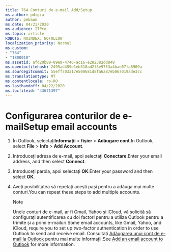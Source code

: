 ```yaml
---
title: 764 Conturi de e-mail Add/Setup
ms.author: pdigia
author: pebaum
ms.date: 04/21/2020
ms.audience: ITPro
ms.topic: article
ROBOTS: NOINDEX, NOFOLLOW
localization_priority: Normal
ms.custom:
- "764"
- "1800018"
ms.assetid: afd20b89-09e9-4746-ac16-e282382dd948
ms.openlocfilehash: 2495ad459e1eb318ad2f3e9753a4bae07fa8909a
ms.sourcegitcommit: 55eff703a17e500681d8fa6a87eb067019ade3cc
ms.translationtype: MT
ms.contentlocale: ro-RO
ms.lasthandoff: 04/22/2020
ms.locfileid: "43671397"
---
```

# <a name="setup-email-accounts"></a><span data-ttu-id="f8ed5-102">Configurarea conturilor de e-mail</span><span class="sxs-lookup"><span data-stu-id="f8ed5-102">Setup email accounts</span></span>

1. <span data-ttu-id="f8ed5-103">În Outlook, selectați**Informații** >  **fișier** > **Adăugare cont**.</span><span class="sxs-lookup"><span data-stu-id="f8ed5-103">In Outlook, select **File** > **Info** > **Add Account**.</span></span>

2. <span data-ttu-id="f8ed5-104">Introduceți adresa de e-mail, apoi selectați **Conectare**.</span><span class="sxs-lookup"><span data-stu-id="f8ed5-104">Enter your email address, and then select **Connect**.</span></span>

3. <span data-ttu-id="f8ed5-105">Introduceți parola, apoi selectați **OK**.</span><span class="sxs-lookup"><span data-stu-id="f8ed5-105">Enter your password and then select **OK**.</span></span>

4. <span data-ttu-id="f8ed5-106">Aveți posibilitatea să repetați acești pași pentru a adăuga mai multe conturi.</span><span class="sxs-lookup"><span data-stu-id="f8ed5-106">You can repeat these steps to add multiple accounts.</span></span>

    > [!NOTE]
    > <span data-ttu-id="f8ed5-107">Unele conturi de e-mail, ar fi Gmail, Yahoo și iCloud, vă solicită să configurați autentificarea cu doi factori pentru a utiliza Outlook pentru a trimite și a primi e-mailuri.</span><span class="sxs-lookup"><span data-stu-id="f8ed5-107">Some email accounts, like Gmail, Yahoo, and iCloud, require you to set up two-factor authentication in order to use Outlook to send and receive email.</span></span> <span data-ttu-id="f8ed5-108">Consultați [Adăugarea unui cont de e-mail la Outlook](https://support.office.com/article/6e27792a-9267-4aa4-8bb6-c84ef146101b.aspx) pentru mai multe informații.</span><span class="sxs-lookup"><span data-stu-id="f8ed5-108">See [Add an email account to Outlook](https://support.office.com/article/6e27792a-9267-4aa4-8bb6-c84ef146101b.aspx) for more information.</span></span>
  